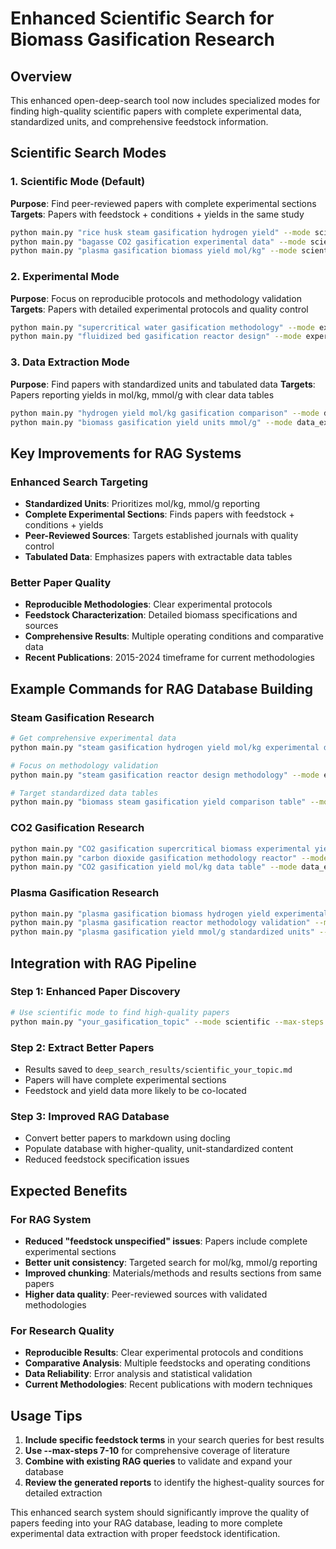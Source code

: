 # Enhanced Scientific Search for Biomass Gasification Research

## Overview
This enhanced open-deep-search tool now includes specialized modes for finding high-quality scientific papers with complete experimental data, standardized units, and comprehensive feedstock information.

## Scientific Search Modes

### 1. Scientific Mode (Default)
**Purpose**: Find peer-reviewed papers with complete experimental sections
**Targets**: Papers with feedstock + conditions + yields in the same study

```bash
python main.py "rice husk steam gasification hydrogen yield" --mode scientific
python main.py "bagasse CO2 gasification experimental data" --mode scientific  
python main.py "plasma gasification biomass yield mol/kg" --mode scientific
```

### 2. Experimental Mode
**Purpose**: Focus on reproducible protocols and methodology validation
**Targets**: Papers with detailed experimental protocols and quality control

```bash
python main.py "supercritical water gasification methodology" --mode experimental
python main.py "fluidized bed gasification reactor design" --mode experimental
```

### 3. Data Extraction Mode
**Purpose**: Find papers with standardized units and tabulated data
**Targets**: Papers reporting yields in mol/kg, mmol/g with clear data tables

```bash
python main.py "hydrogen yield mol/kg gasification comparison" --mode data_extraction
python main.py "biomass gasification yield units mmol/g" --mode data_extraction
```

## Key Improvements for RAG Systems

### Enhanced Search Targeting
- **Standardized Units**: Prioritizes mol/kg, mmol/g reporting
- **Complete Experimental Sections**: Finds papers with feedstock + conditions + yields
- **Peer-Reviewed Sources**: Targets established journals with quality control
- **Tabulated Data**: Emphasizes papers with extractable data tables

### Better Paper Quality
- **Reproducible Methodologies**: Clear experimental protocols
- **Feedstock Characterization**: Detailed biomass specifications and sources
- **Comprehensive Results**: Multiple operating conditions and comparative data
- **Recent Publications**: 2015-2024 timeframe for current methodologies

## Example Commands for RAG Database Building

### Steam Gasification Research
```bash
# Get comprehensive experimental data
python main.py "steam gasification hydrogen yield mol/kg experimental data" --mode scientific

# Focus on methodology validation  
python main.py "steam gasification reactor design methodology" --mode experimental

# Target standardized data tables
python main.py "biomass steam gasification yield comparison table" --mode data_extraction
```

### CO2 Gasification Research
```bash
python main.py "CO2 gasification supercritical biomass experimental yield" --mode scientific
python main.py "carbon dioxide gasification methodology reactor" --mode experimental  
python main.py "CO2 gasification yield mol/kg data table" --mode data_extraction
```

### Plasma Gasification Research
```bash
python main.py "plasma gasification biomass hydrogen yield experimental" --mode scientific
python main.py "plasma gasification reactor methodology validation" --mode experimental
python main.py "plasma gasification yield mmol/g standardized units" --mode data_extraction
```

## Integration with RAG Pipeline

### Step 1: Enhanced Paper Discovery
```bash
# Use scientific mode to find high-quality papers
python main.py "your_gasification_topic" --mode scientific --max-steps 7
```

### Step 2: Extract Better Papers
- Results saved to `deep_search_results/scientific_your_topic.md`
- Papers will have complete experimental sections
- Feedstock and yield data more likely to be co-located

### Step 3: Improved RAG Database
- Convert better papers to markdown using docling
- Populate database with higher-quality, unit-standardized content
- Reduced feedstock specification issues

## Expected Benefits

### For RAG System
- **Reduced "feedstock unspecified" issues**: Papers include complete experimental sections
- **Better unit consistency**: Targeted search for mol/kg, mmol/g reporting
- **Improved chunking**: Materials/methods and results sections from same papers
- **Higher data quality**: Peer-reviewed sources with validated methodologies

### For Research Quality
- **Reproducible Results**: Clear experimental protocols and conditions
- **Comparative Analysis**: Multiple feedstocks and operating conditions
- **Data Reliability**: Error analysis and statistical validation
- **Current Methodologies**: Recent publications with modern techniques

## Usage Tips

1. **Include specific feedstock terms** in your search queries for best results
2. **Use --max-steps 7-10** for comprehensive coverage of literature
3. **Combine with existing RAG queries** to validate and expand your database
4. **Review the generated reports** to identify the highest-quality sources for detailed extraction

This enhanced search system should significantly improve the quality of papers feeding into your RAG database, leading to more complete experimental data extraction with proper feedstock identification. 